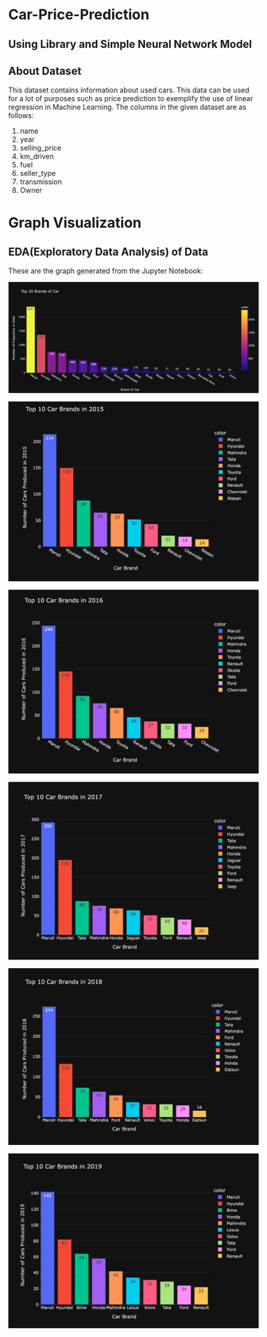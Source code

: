 # Car-Price-Prediction 
## Using Library and Simple Neural Network Model
## About Dataset
This dataset contains information about used cars.
This data can be used for a lot of purposes such as price prediction to exemplify the use of linear regression in Machine Learning.
The columns in the given dataset are as follows:

  1. name 
  2. year
  3. selling_price
  4. km_driven
  5. fuel
  6. seller_type
  7. transmission
  8. Owner


# Graph Visualization

## EDA(Exploratory Data Analysis) of Data

These are the graph generated from the Jupyter Notebook:

![Graph](images/graph1.png)

![Graph](images/Top_10_2015.png)

![Graph](images/Top_10_2016.png)

![Graph](images/Top_10_2017.png)

![Graph](images/Top_10_2018.png)

![Graph](images/Top_10_2019.png)

